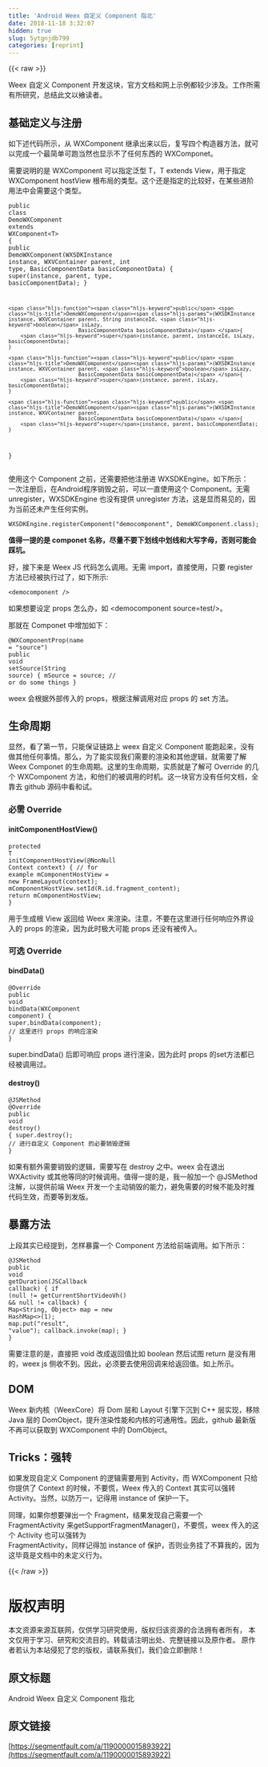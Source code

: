 ```yaml
---
title: 'Android Weex 自定义 Component 指北' 
date: 2018-11-18 3:32:07
hidden: true
slug: 5ytgnjdb799
categories: [reprint]
---
```


{{< raw >}}
<p>Weex &#x81EA;&#x5B9A;&#x4E49; Component &#x5F00;&#x53D1;&#x8FD9;&#x5757;&#xFF0C;&#x5B98;&#x65B9;&#x6587;&#x6863;&#x548C;&#x7F51;&#x4E0A;&#x793A;&#x4F8B;&#x90FD;&#x8F83;&#x5C11;&#x6D89;&#x53CA;&#x3002;&#x5DE5;&#x4F5C;&#x6240;&#x9700;&#x6709;&#x6240;&#x7814;&#x7A76;&#xFF0C;&#x603B;&#x7ED3;&#x6B64;&#x6587;&#x4EE5;&#x98E8;&#x8BFB;&#x8005;&#x3002;</p><h2 id="articleHeader0">&#x57FA;&#x7840;&#x5B9A;&#x4E49;&#x4E0E;&#x6CE8;&#x518C;</h2><p>&#x5982;&#x4E0B;&#x8FF0;&#x4EE3;&#x7801;&#x6240;&#x793A;&#xFF0C;&#x4ECE; WXComponent &#x7EE7;&#x627F;&#x51FA;&#x6765;&#x4EE5;&#x540E;&#xFF0C;&#x590D;&#x5199;&#x56DB;&#x4E2A;&#x6784;&#x9020;&#x5668;&#x65B9;&#x6CD5;&#xFF0C;&#x5C31;&#x53EF;&#x4EE5;&#x5B8C;&#x6210;&#x4E00;&#x4E2A;&#x6700;&#x7B80;&#x5355;&#x53EF;&#x8DD1;&#x5F53;&#x7136;&#x4E5F;&#x663E;&#x793A;&#x4E0D;&#x4E86;&#x4EFB;&#x4F55;&#x4E1C;&#x897F;&#x7684; WXComponet&#x3002;</p><p>&#x9700;&#x8981;&#x8BF4;&#x660E;&#x7684;&#x662F; WXComponent &#x53EF;&#x4EE5;&#x6307;&#x5B9A;&#x6CDB;&#x578B; T&#xFF0C;T extends View&#xFF0C;&#x7528;&#x4E8E;&#x6307;&#x5B9A;WXComponent hostView &#x6839;&#x5E03;&#x5C40;&#x7684;&#x7C7B;&#x578B;&#x3002;&#x8FD9;&#x4E2A;&#x8FD8;&#x662F;&#x6307;&#x5B9A;&#x7684;&#x6BD4;&#x8F83;&#x597D;&#xFF0C;&#x5728;&#x67D0;&#x4E9B;&#x8FDB;&#x9636;&#x7528;&#x6CD5;&#x4E2D;&#x4F1A;&#x9700;&#x8981;&#x8FD9;&#x4E2A;&#x7C7B;&#x578B;&#x3002;</p><div class="widget-codetool" style="display:none"><div class="widget-codetool--inner"><span class="selectCode code-tool" data-toggle="tooltip" data-placement="top" title="" data-original-title="&#x5168;&#x9009;"></span> <span type="button" class="copyCode code-tool" data-toggle="tooltip" data-placement="top" data-clipboard-text="public class DemoWXComponent extends WXComponent&lt;T&gt; {
    public DemoWXComponent(WXSDKInstance instance, WXVContainer parent,
                           int type,
                           BasicComponentData basicComponentData) {
        super(instance, parent, type, basicComponentData);
    }

    public DemoWXComponent(WXSDKInstance instance, WXVContainer parent, String instanceId, boolean isLazy,
                           BasicComponentData basicComponentData) {
        super(instance, parent, instanceId, isLazy, basicComponentData);
    }

    public DemoWXComponent(WXSDKInstance instance, WXVContainer parent, boolean isLazy,
                           BasicComponentData basicComponentData) {
        super(instance, parent, isLazy, basicComponentData);
    }

    public DemoWXComponent(WXSDKInstance instance, WXVContainer parent,
                           BasicComponentData basicComponentData) {
        super(instance, parent, basicComponentData);
    }
}" title="" data-original-title="&#x590D;&#x5236;"></span> <span type="button" class="saveToNote code-tool" data-toggle="tooltip" data-placement="top" title="" data-original-title="&#x653E;&#x8FDB;&#x7B14;&#x8BB0;"></span></div></div><pre class="java hljs"><code class="java"><span class="hljs-keyword">public</span> <span class="hljs-class"><span class="hljs-keyword">class</span> <span class="hljs-title">DemoWXComponent</span> <span class="hljs-keyword">extends</span> <span class="hljs-title">WXComponent</span>&lt;<span class="hljs-title">T</span>&gt; </span>{
    <span class="hljs-function"><span class="hljs-keyword">public</span> <span class="hljs-title">DemoWXComponent</span><span class="hljs-params">(WXSDKInstance instance, WXVContainer parent,
                           <span class="hljs-keyword">int</span> type,
                           BasicComponentData basicComponentData)</span> </span>{
        <span class="hljs-keyword">super</span>(instance, parent, type, basicComponentData);
    }

    <span class="hljs-function"><span class="hljs-keyword">public</span> <span class="hljs-title">DemoWXComponent</span><span class="hljs-params">(WXSDKInstance instance, WXVContainer parent, String instanceId, <span class="hljs-keyword">boolean</span> isLazy,
                           BasicComponentData basicComponentData)</span> </span>{
        <span class="hljs-keyword">super</span>(instance, parent, instanceId, isLazy, basicComponentData);
    }

    <span class="hljs-function"><span class="hljs-keyword">public</span> <span class="hljs-title">DemoWXComponent</span><span class="hljs-params">(WXSDKInstance instance, WXVContainer parent, <span class="hljs-keyword">boolean</span> isLazy,
                           BasicComponentData basicComponentData)</span> </span>{
        <span class="hljs-keyword">super</span>(instance, parent, isLazy, basicComponentData);
    }

    <span class="hljs-function"><span class="hljs-keyword">public</span> <span class="hljs-title">DemoWXComponent</span><span class="hljs-params">(WXSDKInstance instance, WXVContainer parent,
                           BasicComponentData basicComponentData)</span> </span>{
        <span class="hljs-keyword">super</span>(instance, parent, basicComponentData);
    }
}</code></pre><p>&#x4F7F;&#x7528;&#x8FD9;&#x4E2A; Component &#x4E4B;&#x524D;&#xFF0C;&#x8FD8;&#x9700;&#x8981;&#x628A;&#x4ED6;&#x6CE8;&#x518C;&#x8FDB; WXSDKEngine&#x3002;&#x5982;&#x4E0B;&#x6240;&#x793A;&#xFF1A;<br>&#x4E00;&#x6B21;&#x6CE8;&#x518C;&#x540E;&#xFF0C;&#x5728;Android&#x7A0B;&#x5E8F;&#x9500;&#x6BC1;&#x4E4B;&#x524D;&#xFF0C;&#x53EF;&#x4EE5;&#x4E00;&#x76F4;&#x4F7F;&#x7528;&#x8FD9;&#x4E2A; Component&#x3002;&#x65E0;&#x9700; unregister&#xFF0C;WXSDKEngine &#x4E5F;&#x6CA1;&#x6709;&#x63D0;&#x4F9B; unregister &#x65B9;&#x6CD5;&#xFF0C;&#x8FD9;&#x662F;&#x663E;&#x800C;&#x6613;&#x89C1;&#x7684;&#xFF0C;&#x56E0;&#x4E3A;&#x5F53;&#x524D;&#x8FD8;&#x672A;&#x4EA7;&#x751F;&#x4EFB;&#x4F55;&#x5B9E;&#x4F8B;&#x3002;</p><div class="widget-codetool" style="display:none"><div class="widget-codetool--inner"><span class="selectCode code-tool" data-toggle="tooltip" data-placement="top" title="" data-original-title="&#x5168;&#x9009;"></span> <span type="button" class="copyCode code-tool" data-toggle="tooltip" data-placement="top" data-clipboard-text="WXSDKEngine.registerComponent(&quot;democomponent&quot;, DemoWXComponent.class);" title="" data-original-title="&#x590D;&#x5236;"></span> <span type="button" class="saveToNote code-tool" data-toggle="tooltip" data-placement="top" title="" data-original-title="&#x653E;&#x8FDB;&#x7B14;&#x8BB0;"></span></div></div><pre class="java hljs"><code class="java" style="word-break:break-word;white-space:initial">WXSDKEngine.registerComponent(<span class="hljs-string">&quot;democomponent&quot;</span>, DemoWXComponent.class);</code></pre><p><strong>&#x503C;&#x5F97;&#x4E00;&#x63D0;&#x7684;&#x662F; componet &#x540D;&#x79F0;&#xFF0C;&#x5C3D;&#x91CF;&#x4E0D;&#x8981;&#x4E0B;&#x5212;&#x7EBF;&#x4E2D;&#x5212;&#x7EBF;&#x548C;&#x5927;&#x5199;&#x5B57;&#x6BCD;&#xFF0C;&#x5426;&#x5219;&#x53EF;&#x80FD;&#x4F1A;&#x8E29;&#x5751;&#x3002;</strong></p><p>&#x597D;&#xFF0C;&#x63A5;&#x4E0B;&#x6765;&#x662F; Weex JS &#x4EE3;&#x7801;&#x600E;&#x4E48;&#x8C03;&#x7528;&#x3002;&#x65E0;&#x9700; import&#xFF0C;&#x76F4;&#x63A5;&#x4F7F;&#x7528;&#xFF0C;&#x53EA;&#x8981; register &#x65B9;&#x6CD5;&#x5DF2;&#x7ECF;&#x88AB;&#x6267;&#x884C;&#x8FC7;&#x4E86;&#xFF0C;&#x5982;&#x4E0B;&#x6240;&#x793A;:</p><div class="widget-codetool" style="display:none"><div class="widget-codetool--inner"><span class="selectCode code-tool" data-toggle="tooltip" data-placement="top" title="" data-original-title="&#x5168;&#x9009;"></span> <span type="button" class="copyCode code-tool" data-toggle="tooltip" data-placement="top" data-clipboard-text="&lt;democomponent /&gt;" title="" data-original-title="&#x590D;&#x5236;"></span> <span type="button" class="saveToNote code-tool" data-toggle="tooltip" data-placement="top" title="" data-original-title="&#x653E;&#x8FDB;&#x7B14;&#x8BB0;"></span></div></div><pre class="javascript hljs"><code class="js" style="word-break:break-word;white-space:initial">&lt;democomponent /&gt;</code></pre><p>&#x5982;&#x679C;&#x60F3;&#x8981;&#x8BBE;&#x5B9A; props &#x600E;&#x4E48;&#x529E;&#xFF0C;&#x5982; &lt;democomponent source=test/&gt;&#x3002;</p><p>&#x90A3;&#x5C31;&#x5728; Componet &#x4E2D;&#x589E;&#x52A0;&#x5982;&#x4E0B;&#xFF1A;</p><div class="widget-codetool" style="display:none"><div class="widget-codetool--inner"><span class="selectCode code-tool" data-toggle="tooltip" data-placement="top" title="" data-original-title="&#x5168;&#x9009;"></span> <span type="button" class="copyCode code-tool" data-toggle="tooltip" data-placement="top" data-clipboard-text="@WXComponentProp(name = &quot;source&quot;)
public void setSource(String source) {
    mSource = source;
    // or do some things
}" title="" data-original-title="&#x590D;&#x5236;"></span> <span type="button" class="saveToNote code-tool" data-toggle="tooltip" data-placement="top" title="" data-original-title="&#x653E;&#x8FDB;&#x7B14;&#x8BB0;"></span></div></div><pre class="java hljs"><code class="java"><span class="hljs-meta">@WXComponentProp</span>(name = <span class="hljs-string">&quot;source&quot;</span>)
<span class="hljs-function"><span class="hljs-keyword">public</span> <span class="hljs-keyword">void</span> <span class="hljs-title">setSource</span><span class="hljs-params">(String source)</span> </span>{
    mSource = source;
    <span class="hljs-comment">// or do some things</span>
}</code></pre><p>weex &#x4F1A;&#x6839;&#x636E;&#x5916;&#x90E8;&#x4F20;&#x5165;&#x7684; props&#xFF0C;&#x6839;&#x636E;&#x6CE8;&#x89E3;&#x8C03;&#x7528;&#x5BF9;&#x5E94; props &#x7684; set &#x65B9;&#x6CD5;&#x3002;</p><h2 id="articleHeader1">&#x751F;&#x547D;&#x5468;&#x671F;</h2><p>&#x663E;&#x7136;&#xFF0C;&#x770B;&#x4E86;&#x7B2C;&#x4E00;&#x8282;&#xFF0C;&#x53EA;&#x80FD;&#x4FDD;&#x8BC1;&#x94FE;&#x8DEF;&#x4E0A; weex &#x81EA;&#x5B9A;&#x4E49; Component &#x80FD;&#x8DD1;&#x8D77;&#x6765;&#xFF0C;&#x6CA1;&#x6709;&#x505A;&#x5176;&#x4ED6;&#x4EFB;&#x4F55;&#x4E8B;&#x60C5;&#x3002;&#x90A3;&#x4E48;&#xFF0C;&#x4E3A;&#x4E86;&#x80FD;&#x5B9E;&#x73B0;&#x6211;&#x4EEC;&#x9700;&#x8981;&#x7684;&#x6E32;&#x67D3;&#x548C;&#x5176;&#x4ED6;&#x903B;&#x8F91;&#xFF0C;&#x5C31;&#x9700;&#x8981;&#x4E86;&#x89E3; Weex Componet &#x7684;&#x751F;&#x547D;&#x5468;&#x671F;&#x3002;&#x8FD9;&#x91CC;&#x7684;&#x751F;&#x547D;&#x5468;&#x671F;&#xFF0C;&#x5B9E;&#x8D28;&#x5C31;&#x662F;&#x4E86;&#x89E3;&#x53EF; Override &#x7684;&#x51E0;&#x4E2A; WXComponent &#x65B9;&#x6CD5;&#xFF0C;&#x548C;&#x4ED6;&#x4EEC;&#x7684;&#x88AB;&#x8C03;&#x7528;&#x7684;&#x65F6;&#x673A;&#x3002;&#x8FD9;&#x4E00;&#x5757;&#x5B98;&#x65B9;&#x6CA1;&#x6709;&#x4EFB;&#x4F55;&#x6587;&#x6863;&#xFF0C;&#x5168;&#x9760;&#x53BB; github &#x6E90;&#x7801;&#x4E2D;&#x770B;&#x548C;&#x8BD5;&#x3002;</p><h3 id="articleHeader2">&#x5FC5;&#x9700; Override</h3><h4>initComponentHostView()</h4><div class="widget-codetool" style="display:none"><div class="widget-codetool--inner"><span class="selectCode code-tool" data-toggle="tooltip" data-placement="top" title="" data-original-title="&#x5168;&#x9009;"></span> <span type="button" class="copyCode code-tool" data-toggle="tooltip" data-placement="top" data-clipboard-text="protected T initComponentHostView(@NonNull Context context) {
    // for example
    mComponentHostView = new FrameLayout(context);
    mComponentHostView.setId(R.id.fragment_content);
    return mComponentHostView;
}" title="" data-original-title="&#x590D;&#x5236;"></span> <span type="button" class="saveToNote code-tool" data-toggle="tooltip" data-placement="top" title="" data-original-title="&#x653E;&#x8FDB;&#x7B14;&#x8BB0;"></span></div></div><pre class="java hljs"><code class="java"><span class="hljs-function"><span class="hljs-keyword">protected</span> T <span class="hljs-title">initComponentHostView</span><span class="hljs-params">(@NonNull Context context)</span> </span>{
    <span class="hljs-comment">// for example</span>
    mComponentHostView = <span class="hljs-keyword">new</span> FrameLayout(context);
    mComponentHostView.setId(R.id.fragment_content);
    <span class="hljs-keyword">return</span> mComponentHostView;
}</code></pre><p>&#x7528;&#x4E8E;&#x751F;&#x6210;&#x6839; View &#x8FD4;&#x56DE;&#x7ED9; Weex &#x6765;&#x6E32;&#x67D3;&#x3002;&#x6CE8;&#x610F;&#xFF0C;&#x4E0D;&#x8981;&#x5728;&#x8FD9;&#x91CC;&#x8FDB;&#x884C;&#x4EFB;&#x4F55;&#x54CD;&#x5E94;&#x5916;&#x754C;&#x8BBE;&#x5165;&#x7684; props &#x7684;&#x6E32;&#x67D3;&#xFF0C;&#x56E0;&#x4E3A;&#x6B64;&#x65F6;&#x6781;&#x5927;&#x53EF;&#x80FD; props &#x8FD8;&#x6CA1;&#x6709;&#x88AB;&#x4F20;&#x5165;&#x3002;</p><h3 id="articleHeader3">&#x53EF;&#x9009; Override</h3><h4>bindData()</h4><div class="widget-codetool" style="display:none"><div class="widget-codetool--inner"><span class="selectCode code-tool" data-toggle="tooltip" data-placement="top" title="" data-original-title="&#x5168;&#x9009;"></span> <span type="button" class="copyCode code-tool" data-toggle="tooltip" data-placement="top" data-clipboard-text="@Override
public void bindData(WXComponent component) {
    super.bindData(component);
    // &#x8FD9;&#x91CC;&#x8FDB;&#x884C; props &#x7684;&#x54CD;&#x5E94;&#x6E32;&#x67D3;
}" title="" data-original-title="&#x590D;&#x5236;"></span> <span type="button" class="saveToNote code-tool" data-toggle="tooltip" data-placement="top" title="" data-original-title="&#x653E;&#x8FDB;&#x7B14;&#x8BB0;"></span></div></div><pre class="java hljs"><code class="java"><span class="hljs-meta">@Override</span>
<span class="hljs-function"><span class="hljs-keyword">public</span> <span class="hljs-keyword">void</span> <span class="hljs-title">bindData</span><span class="hljs-params">(WXComponent component)</span> </span>{
    <span class="hljs-keyword">super</span>.bindData(component);
    <span class="hljs-comment">// &#x8FD9;&#x91CC;&#x8FDB;&#x884C; props &#x7684;&#x54CD;&#x5E94;&#x6E32;&#x67D3;</span>
}</code></pre><p>super.bindData() &#x540E;&#x5373;&#x53EF;&#x54CD;&#x5E94; props &#x8FDB;&#x884C;&#x6E32;&#x67D3;&#xFF0C;&#x56E0;&#x4E3A;&#x6B64;&#x65F6; props &#x7684;set&#x65B9;&#x6CD5;&#x90FD;&#x5DF2;&#x7ECF;&#x88AB;&#x8C03;&#x7528;&#x8FC7;&#x3002;</p><h4>destroy()</h4><div class="widget-codetool" style="display:none"><div class="widget-codetool--inner"><span class="selectCode code-tool" data-toggle="tooltip" data-placement="top" title="" data-original-title="&#x5168;&#x9009;"></span> <span type="button" class="copyCode code-tool" data-toggle="tooltip" data-placement="top" data-clipboard-text="@JSMethod
@Override
public void destroy() {
    super.destroy();
    // &#x8FDB;&#x884C;&#x81EA;&#x5B9A;&#x4E49; Component &#x7684;&#x5FC5;&#x8981;&#x9500;&#x6BC1;&#x903B;&#x8F91;
}" title="" data-original-title="&#x590D;&#x5236;"></span> <span type="button" class="saveToNote code-tool" data-toggle="tooltip" data-placement="top" title="" data-original-title="&#x653E;&#x8FDB;&#x7B14;&#x8BB0;"></span></div></div><pre class="java hljs"><code class="java"><span class="hljs-meta">@JSMethod</span>
<span class="hljs-meta">@Override</span>
<span class="hljs-function"><span class="hljs-keyword">public</span> <span class="hljs-keyword">void</span> <span class="hljs-title">destroy</span><span class="hljs-params">()</span> </span>{
    <span class="hljs-keyword">super</span>.destroy();
    <span class="hljs-comment">// &#x8FDB;&#x884C;&#x81EA;&#x5B9A;&#x4E49; Component &#x7684;&#x5FC5;&#x8981;&#x9500;&#x6BC1;&#x903B;&#x8F91;</span>
}</code></pre><p>&#x5982;&#x679C;&#x6709;&#x989D;&#x5916;&#x9700;&#x8981;&#x9500;&#x6BC1;&#x7684;&#x903B;&#x8F91;&#xFF0C;&#x9700;&#x8981;&#x5199;&#x5728; destroy &#x4E4B;&#x4E2D;&#x3002;weex &#x4F1A;&#x5728;&#x9000;&#x51FA; WXActivity &#x6216;&#x5176;&#x4ED6;&#x7B49;&#x540C;&#x7684;&#x65F6;&#x5019;&#x8C03;&#x7528;&#x3002;&#x503C;&#x5F97;&#x4E00;&#x63D0;&#x7684;&#x662F;&#xFF0C;&#x6211;&#x4E00;&#x822C;&#x52A0;&#x4E00;&#x4E2A; @JSMethod &#x6CE8;&#x89E3;&#xFF0C;&#x4EE5;&#x63D0;&#x4F9B;&#x524D;&#x7AEF; Weex &#x5F00;&#x53D1;&#x4E00;&#x4E2A;&#x4E3B;&#x52A8;&#x9500;&#x6BC1;&#x7684;&#x80FD;&#x529B;&#xFF0C;&#x907F;&#x514D;&#x9700;&#x8981;&#x7684;&#x65F6;&#x5019;&#x4E0D;&#x80FD;&#x53CA;&#x65F6;&#x63A8;&#x4EE3;&#x7801;&#x751F;&#x6548;&#xFF0C;&#x800C;&#x8981;&#x7B49;&#x5230;&#x53D1;&#x7248;&#x3002;</p><h2 id="articleHeader4">&#x66B4;&#x9732;&#x65B9;&#x6CD5;</h2><p>&#x4E0A;&#x6BB5;&#x5176;&#x5B9E;&#x5DF2;&#x7ECF;&#x63D0;&#x5230;&#xFF0C;&#x600E;&#x6837;&#x66B4;&#x9732;&#x4E00;&#x4E2A; Component &#x65B9;&#x6CD5;&#x7ED9;&#x524D;&#x7AEF;&#x8C03;&#x7528;&#x3002;&#x5982;&#x4E0B;&#x6240;&#x793A;&#xFF1A;</p><div class="widget-codetool" style="display:none"><div class="widget-codetool--inner"><span class="selectCode code-tool" data-toggle="tooltip" data-placement="top" title="" data-original-title="&#x5168;&#x9009;"></span> <span type="button" class="copyCode code-tool" data-toggle="tooltip" data-placement="top" data-clipboard-text="@JSMethod
public void getDuration(JSCallback callback) {
    if (null != getCurrentShortVideoVh() &amp;&amp; null != callback) {
        Map&lt;String, Object&gt; map = new HashMap&lt;&gt;(1);
        map.put(&quot;result&quot;, &quot;value&quot;);
        callback.invoke(map);
    }
}" title="" data-original-title="&#x590D;&#x5236;"></span> <span type="button" class="saveToNote code-tool" data-toggle="tooltip" data-placement="top" title="" data-original-title="&#x653E;&#x8FDB;&#x7B14;&#x8BB0;"></span></div></div><pre class="java hljs"><code class="java"><span class="hljs-meta">@JSMethod</span>
<span class="hljs-function"><span class="hljs-keyword">public</span> <span class="hljs-keyword">void</span> <span class="hljs-title">getDuration</span><span class="hljs-params">(JSCallback callback)</span> </span>{
    <span class="hljs-keyword">if</span> (<span class="hljs-keyword">null</span> != getCurrentShortVideoVh() &amp;&amp; <span class="hljs-keyword">null</span> != callback) {
        Map&lt;String, Object&gt; map = <span class="hljs-keyword">new</span> HashMap&lt;&gt;(<span class="hljs-number">1</span>);
        map.put(<span class="hljs-string">&quot;result&quot;</span>, <span class="hljs-string">&quot;value&quot;</span>);
        callback.invoke(map);
    }
}</code></pre><p>&#x9700;&#x8981;&#x6CE8;&#x610F;&#x7684;&#x662F;&#xFF0C;&#x76F4;&#x63A5;&#x628A; void &#x6539;&#x6210;&#x8FD4;&#x56DE;&#x503C;&#x6BD4;&#x5982; boolean &#x7136;&#x540E;&#x8BD5;&#x56FE; return &#x662F;&#x6CA1;&#x6709;&#x7528;&#x7684;&#xFF0C;weex js &#x4FA7;&#x6536;&#x4E0D;&#x5230;&#x3002;&#x56E0;&#x6B64;&#xFF0C;&#x5FC5;&#x987B;&#x8981;&#x53BB;&#x4F7F;&#x7528;&#x56DE;&#x8C03;&#x6765;&#x7ED9;&#x8FD4;&#x56DE;&#x503C;&#x3002;&#x5982;&#x4E0A;&#x6240;&#x793A;&#x3002;</p><h2 id="articleHeader5">DOM</h2><p>Weex &#x65B0;&#x5185;&#x6838;&#xFF08;WeexCore&#xFF09;&#x5C06; Dom &#x5C42;&#x548C; Layout &#x5F15;&#x64CE;&#x4E0B;&#x6C89;&#x5230; C++ &#x5C42;&#x5B9E;&#x73B0;&#xFF0C;&#x79FB;&#x9664; Java &#x5C42;&#x7684; DomObject&#xFF0C;&#x63D0;&#x5347;&#x6E32;&#x67D3;&#x6027;&#x80FD;&#x548C;&#x5185;&#x6838;&#x7684;&#x53EF;&#x901A;&#x7528;&#x6027;&#x3002;&#x56E0;&#x6B64;&#xFF0C;github &#x6700;&#x65B0;&#x7248;&#x4E0D;&#x518D;&#x53EF;&#x4EE5;&#x83B7;&#x53D6;&#x5230; WXComponent &#x4E2D;&#x7684; DomObject&#x3002;</p><h2 id="articleHeader6">Tricks&#xFF1A;&#x5F3A;&#x8F6C;</h2><p>&#x5982;&#x679C;&#x53D1;&#x73B0;&#x81EA;&#x5B9A;&#x4E49; Component &#x7684;&#x903B;&#x8F91;&#x9700;&#x8981;&#x7528;&#x5230; Activity&#xFF0C;&#x800C; WXComponent &#x53EA;&#x7ED9;&#x4F60;&#x63D0;&#x4F9B;&#x4E86; Context &#x7684;&#x65F6;&#x5019;&#xFF0C;&#x4E0D;&#x8981;&#x614C;&#xFF0C;Weex &#x4F20;&#x5165;&#x7684; Context &#x5176;&#x5B9E;&#x53EF;&#x4EE5;&#x5F3A;&#x8F6C; Activity&#x3002;&#x5F53;&#x7136;&#xFF0C;&#x4EE5;&#x9632;&#x4E07;&#x4E00;&#xFF0C;&#x8BB0;&#x5F97;&#x7528; instance of &#x4FDD;&#x62A4;&#x4E00;&#x4E0B;&#x3002;</p><p>&#x540C;&#x7406;&#xFF0C;&#x5982;&#x679C;&#x4F60;&#x60F3;&#x8981;&#x5F39;&#x51FA;&#x4E00;&#x4E2A; Fragment&#xFF0C;&#x7ED3;&#x679C;&#x53D1;&#x73B0;&#x81EA;&#x5DF1;&#x9700;&#x8981;&#x4E00;&#x4E2A; FragmentActivity &#x6765;getSupportFragmentManager()&#xFF0C;&#x4E0D;&#x8981;&#x614C;&#xFF0C;weex &#x4F20;&#x5165;&#x7684;&#x8FD9;&#x4E2A; Activity &#x4E5F;&#x53EF;&#x4EE5;&#x5F3A;&#x8F6C;&#x4E3A;<br>FragmentActivity&#xFF0C;&#x540C;&#x6837;&#x8BB0;&#x5F97;&#x52A0; instance of &#x4FDD;&#x62A4;&#xFF0C;&#x5426;&#x5219;&#x4E1A;&#x52A1;&#x6302;&#x4E86;&#x4E0D;&#x7B97;&#x6211;&#x7684;&#xFF0C;&#x56E0;&#x4E3A;&#x8FD9;&#x6BD5;&#x7ADF;&#x662F;&#x6587;&#x6863;&#x4E2D;&#x7684;&#x672A;&#x5B9A;&#x4E49;&#x884C;&#x4E3A;&#x3002;</p>
{{< /raw >}}

# 版权声明
本文资源来源互联网，仅供学习研究使用，版权归该资源的合法拥有者所有，
本文仅用于学习、研究和交流目的。转载请注明出处、完整链接以及原作者。
原作者若认为本站侵犯了您的版权，请联系我们，我们会立即删除！

## 原文标题
Android Weex 自定义 Component 指北

## 原文链接
[https://segmentfault.com/a/1190000015893922](https://segmentfault.com/a/1190000015893922)

